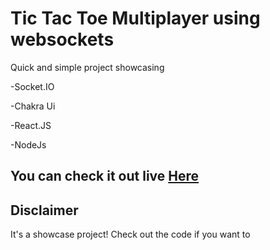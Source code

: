 # Tic Tac Toe Multiplayer using websockets
Quick and simple project showcasing 

-Socket.IO 

-Chakra Ui  

-React.JS

-NodeJs

## You can check it out live [Here](https://tictactoe.czarnowskijakub.tech)

## Disclaimer
It's a showcase project! Check out the code if you want to
